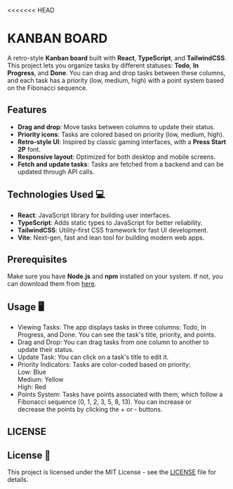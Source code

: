 <<<<<<< HEAD
# KANBAN BOARD

A retro-style **Kanban board** built with **React**, **TypeScript**, and **TailwindCSS**.  
This project lets you organize tasks by different statuses: **Todo**, **In Progress**, and **Done**. You can drag and drop tasks between these columns, and each task has a priority (low, medium, high) with a point system based on the Fibonacci sequence.

## Features 

- **Drag and drop**: Move tasks between columns to update their status.
- **Priority icons**: Tasks are colored based on priority (low, medium, high).
- **Retro-style UI**: Inspired by classic gaming interfaces, with a **Press Start 2P** font.
- **Responsive layout**: Optimized for both desktop and mobile screens.
- **Fetch and update tasks**: Tasks are fetched from a backend and can be updated through API calls.

## Technologies Used 💻

- **React**: JavaScript library for building user interfaces.
- **TypeScript**: Adds static types to JavaScript for better reliability.
- **TailwindCSS**: Utility-first CSS framework for fast UI development.
- **Vite**: Next-gen, fast and lean tool for building modern web apps.

## Prerequisites

Make sure you have **Node.js** and **npm** installed on your system. If not, you can download them from [here](https://nodejs.org/).

## Usage 🖥️
- Viewing Tasks: The app displays tasks in three columns: Todo, In Progress, and Done. You can see the task's title, priority, and points.
- Drag and Drop: You can drag tasks from one column to another to update their status.
- Update Task: You can click on a task's title to edit it.
- Priority Indicators: Tasks are color-coded based on priority: <br>
   Low: Blue <br>
   Medium: Yellow <br>
   High: Red <br>
- Points System: Tasks have points associated with them, which follow a Fibonacci sequence (0, 1, 2, 3, 5, 8, 13). You can increase or     
  decrease the points by clicking the + or - buttons.

## LICENSE 
## License 📄

This project is licensed under the MIT License - see the [LICENSE](./LICENSE) file for details.

